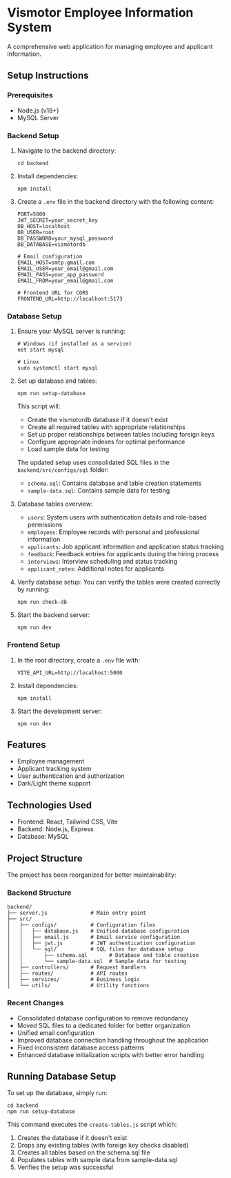 # Vismotor Employee Information System

A comprehensive web application for managing employee and applicant information.

## Setup Instructions

### Prerequisites
- Node.js (v18+)
- MySQL Server

### Backend Setup
1. Navigate to the backend directory:
   ```
   cd backend
   ```

2. Install dependencies:
   ```
   npm install
   ```

3. Create a `.env` file in the backend directory with the following content:
   ```
   PORT=5000
   JWT_SECRET=your_secret_key
   DB_HOST=localhost
   DB_USER=root
   DB_PASSWORD=your_mysql_password
   DB_DATABASE=vismotordb
   
   # Email configuration
   EMAIL_HOST=smtp.gmail.com
   EMAIL_USER=your_email@gmail.com
   EMAIL_PASS=your_app_password
   EMAIL_FROM=your_email@gmail.com
   
   # Frontend URL for CORS
   FRONTEND_URL=http://localhost:5173
   ```

### Database Setup
1. Ensure your MySQL server is running:
   ```
   # Windows (if installed as a service)
   net start mysql

   # Linux
   sudo systemctl start mysql
   ```

2. Set up database and tables:
   ```
   npm run setup-database
   ```
   
   This script will:
   - Create the vismotordb database if it doesn't exist
   - Create all required tables with appropriate relationships
   - Set up proper relationships between tables including foreign keys
   - Configure appropriate indexes for optimal performance
   - Load sample data for testing

   The updated setup uses consolidated SQL files in the `backend/src/configs/sql` folder:
   - `schema.sql`: Contains database and table creation statements
   - `sample-data.sql`: Contains sample data for testing
   
3. Database tables overview:
   - `users`: System users with authentication details and role-based permissions
   - `employees`: Employee records with personal and professional information  
   - `applicants`: Job applicant information and application status tracking
   - `feedback`: Feedback entries for applicants during the hiring process
   - `interviews`: Interview scheduling and status tracking
   - `applicant_notes`: Additional notes for applicants

4. Verify database setup:
   You can verify the tables were created correctly by running:
   ```
   npm run check-db
   ```

5. Start the backend server:
   ```
   npm run dev
   ```

### Frontend Setup
1. In the root directory, create a `.env` file with:
   ```
   VITE_API_URL=http://localhost:5000
   ```

2. Install dependencies:
   ```
   npm install
   ```

3. Start the development server:
   ```
   npm run dev
   ```

## Features
- Employee management
- Applicant tracking system
- User authentication and authorization
- Dark/Light theme support

## Technologies Used
- Frontend: React, Tailwind CSS, Vite
- Backend: Node.js, Express
- Database: MySQL

## Project Structure
The project has been reorganized for better maintainability:

### Backend Structure
```
backend/
├── server.js              # Main entry point
├── src/
│   ├── configs/           # Configuration files
│   │   ├── database.js    # Unified database configuration
│   │   ├── email.js       # Email service configuration
│   │   ├── jwt.js         # JWT authentication configuration
│   │   └── sql/           # SQL files for database setup
│   │       ├── schema.sql       # Database and table creation
│   │       └── sample-data.sql  # Sample data for testing
│   ├── controllers/       # Request handlers
│   ├── routes/            # API routes
│   ├── services/          # Business logic
│   └── utils/             # Utility functions
```

### Recent Changes
- Consolidated database configuration to remove redundancy
- Moved SQL files to a dedicated folder for better organization
- Unified email configuration
- Improved database connection handling throughout the application
- Fixed inconsistent database access patterns
- Enhanced database initialization scripts with better error handling

## Running Database Setup
To set up the database, simply run:
```
cd backend
npm run setup-database
```

This command executes the `create-tables.js` script which:
1. Creates the database if it doesn't exist
2. Drops any existing tables (with foreign key checks disabled)
3. Creates all tables based on the schema.sql file
4. Populates tables with sample data from sample-data.sql
5. Verifies the setup was successful
